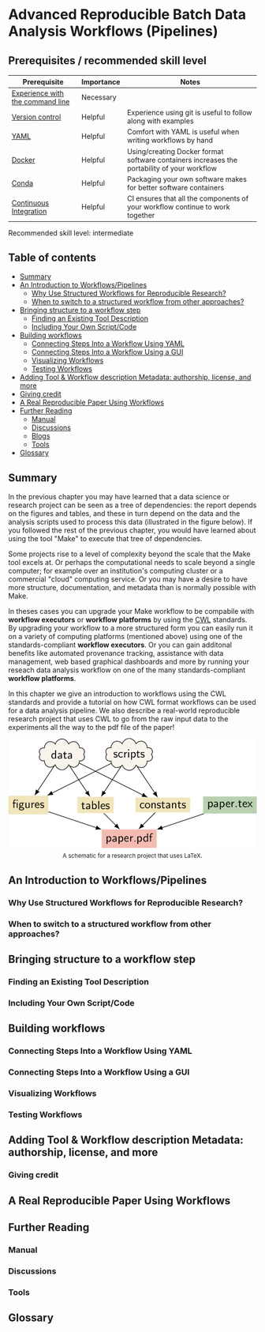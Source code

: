 #  Advanced Reproducible Batch Data Analysis Workflows (Pipelines)

## Prerequisites / recommended skill level

| Prerequisite | Importance | Notes |
| ------------ | ---------- | ----- |
| [Experience with the command line](https://programminghistorian.org/en/lessons/intro-to-bash) | Necessary | |
| [Version control](/version_control/version_control) | Helpful | Experience using git is useful to follow along with examples |
| [YAML](/reproducible_environments/03/yaml.html) | Helpful | Comfort with YAML is useful when writing workflows by hand |
| [Docker](/reproducible_environments/06/containers.html) | Helpful | Using/creating Docker format software containers increases the portability of your workflow |
| [Conda](/reproducible_environments/02/package-management.html) | Helpful | Packaging your own software makes for better software containers |
| [Continuous Integration](continuous_integration/continuous_integration) | Helpful | CI ensures that all the components of your workflow continue to work together |


Recommended skill level: intermediate

## Table of contents

- [Summary](#summary)
- [An Introduction to Workflows/Pipelines](#an-introduction-to-workflows_pipelines)
  - [Why Use Structured Workflows for Reproducible Research?](#why-use-structured-workfowls-for-reproducible-research)
  - [When to switch to a structured workflow from other approaches?](#when-to-switch-to-structured-workflow)
- [Bringing structure to a workflow step](#bringing-structure-to-a-workflow-step)
  - [Finding an Existing Tool Description](#finding-an-existing-tool-description)
  - [Including Your Own Script/Code](#including-your-own-script-or-code)
- [Building workflows](#building-workflows)
  - [Connecting Steps Into a Workflow Using YAML](#connecting-steps-into-a-workflow-using-yaml)
  - [Connecting Steps Into a Workflow Using a GUI](#connecting-steps-into-a-workflow-using-a-gui)
  - [Visualizing Workflows](#visualing-workflows)
  - [Testing Workflows](#testing-workflows)
- [Adding Tool & Workflow description Metadata: authorship, license, and more](#metadata)
- [Giving credit](#credit)
- [A Real Reproducible Paper Using Workflows](#a-real-reproducible-paper-using-workflows)
- [Further Reading](#further-reading)
  - [Manual](#manual)
  - [Discussions](#discussions)
  - [Blogs](#blogs)
  - [Tools](#tools)
- [Glossary](#glossary)


## Summary

In the previous chapter you may have learned that a data science or research
project can be seen as a tree of dependencies: the report depends on the
figures and tables, and these in turn depend on the data and the analysis
scripts used to process this data (illustrated in the figure 
below). If you followed the rest of the previous chapter, you would have
learned about using the tool "Make" to execute that tree of dependencies.

Some projects rise to a level of complexity beyond the scale that the Make tool
excels at. Or perhaps the computational needs to scale beyond a single
computer; for example over an institution's computing cluster or a commercial
"cloud" computing service. Or you may have a desire to have more structure,
documentation, and metadata than is normally possible with Make.

In theses cases you can upgrade your Make workflow to be compabile with
__workflow executors__ or __workflow platforms__ by using the
[CWL](https://en.wikipedia.org/wiki/Common_Workflow_Language) standards. By
upgrading your workflow to a more structured form you can easily run it on a
variety of computing platforms (mentioned above) using one of the
standards-compliant __workflow executors__. Or you can gain additonal benefits
like automated provenance tracking, assistance with data management, web based
graphical dashboards and more by running your reseach data analysis workflow on
one of the many standards-compliant __workflow platforms__.

In this chapter we give an introduction to workflows using the CWL standards
and provide a tutorial on how CWL format workflows can be used for a data 
analysis pipeline.  We also describe a real-world reproducible research 
project that uses CWL to go from the raw input data to the experiments all 
the way to the pdf file of the paper!

![Schematic of a research project](../figures/make/research_dag.png)
<small style="margin: 5pt auto; text-align: center; display: block;">A 
schematic for a research project that uses LaTeX.</small>


## An Introduction to Workflows/Pipelines


### Why Use Structured Workflows for Reproducible Research?

### When to switch to a structured workflow from other approaches?

## Bringing structure to a workflow step

### Finding an Existing Tool Description

### Including Your Own Script/Code

## Building workflows

### Connecting Steps Into a Workflow Using YAML

### Connecting Steps Into a Workflow Using a GUI

### Visualizing Workflows

### Testing Workflows

## Adding Tool & Workflow description Metadata: authorship, license, and more

### Giving credit

## A Real Reproducible Paper Using Workflows

## Further Reading

### Manual

### Discussions

### Tools

## Glossary



